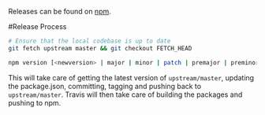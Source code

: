 Releases can be found on [npm](https://www.npmjs.com/package/dss-layout).

#Release Process

```bash
# Ensure that the local codebase is up to date
git fetch upstream master && git checkout FETCH_HEAD

npm version [<newversion> | major | minor | patch | premajor | preminor | prepatch | prerelease]
```

This will take care of getting the latest version of `upstream/master`, updating the package.json, committing, tagging and pushing back to `upstream/master`. Travis will then take care of building the packages and pushing to npm.
